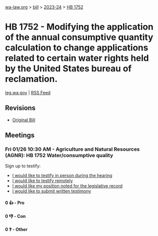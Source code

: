 [wa-law.org](/) > [bill](/bill/) > [2023-24](/bill/2023-24/) > [HB 1752](/bill/2023-24/hb/1752/)

# HB 1752 - Modifying the application of the annual consumptive quantity calculation to change applications related to certain water rights held by the United States bureau of reclamation.
[leg.wa.gov](https://app.leg.wa.gov/billsummary?BillNumber=1752&Year=2023&Initiative=false) | [RSS Feed](./rss.xml)

## Revisions
* [Original Bill](1/)

## Meetings
### Fri 01/26 10:30 AM - Agriculture and Natural Resources (AGNR): HB 1752 Water/consumptive quality
Sign up to testify:
* [I would like to testify in person during the hearing](https://app.leg.wa.gov/csi/Testifier/Add?chamber=House&mId=31721&aId=157199&caId=23559&tId=1)
* [I would like to testify remotely](https://app.leg.wa.gov/csi/Testifier/Add?chamber=House&mId=31721&aId=157199&caId=23559&tId=2)
* [I would like my position noted for the legislative record](https://app.leg.wa.gov/csi/Testifier/Add?chamber=House&mId=31721&aId=157199&caId=23559&tId=3)
* [I would like to submit written testimony](https://app.leg.wa.gov/csi/Testifier/Add?chamber=House&mId=31721&aId=157199&caId=23559&tId=4)

#### 0 👍 - Pro

#### 0 👎 - Con

#### 0 ❓ - Other
